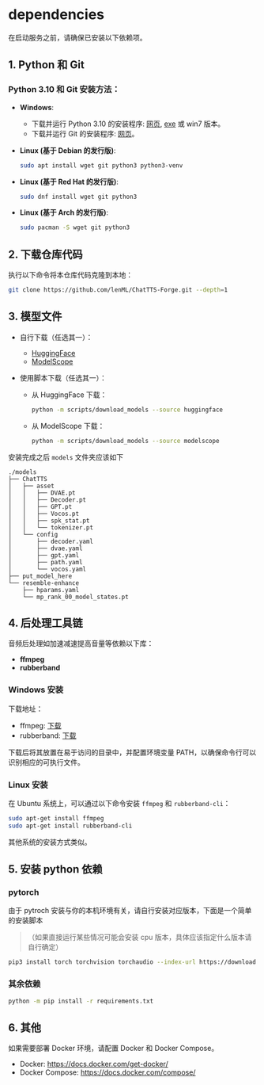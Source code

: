 # dependencies

在启动服务之前，请确保已安装以下依赖项。

## 1. Python 和 Git

### Python 3.10 和 Git 安装方法：

- **Windows**:

  - 下载并运行 Python 3.10 的安装程序: [网页](https://www.python.org/downloads/release/python-3106/), [exe](https://www.python.org/ftp/python/3.10.6/python-3.10.6-amd64.exe) 或 win7 版本。
  - 下载并运行 Git 的安装程序: [网页](https://git-scm.com/download/win)。

- **Linux (基于 Debian 的发行版)**:

  ```bash
  sudo apt install wget git python3 python3-venv
  ```

- **Linux (基于 Red Hat 的发行版)**:

  ```bash
  sudo dnf install wget git python3
  ```

- **Linux (基于 Arch 的发行版)**:
  ```bash
  sudo pacman -S wget git python3
  ```

## 2. 下载仓库代码

执行以下命令将本仓库代码克隆到本地：

```bash
git clone https://github.com/lenML/ChatTTS-Forge.git --depth=1
```

## 3. 模型文件

- 自行下载（任选其一）：

  - [HuggingFace](https://huggingface.co/2Noise/ChatTTS)
  - [ModelScope](https://modelscope.cn/models/pzc163/chatTTS/)

- 使用脚本下载（任选其一）：
  - 从 HuggingFace 下载：
    ```bash
    python -m scripts/download_models --source huggingface
    ```
  - 从 ModelScope 下载：
    ```bash
    python -m scripts/download_models --source modelscope
    ```

安装完成之后 `models` 文件夹应该如下

```
./models
├── ChatTTS
│   ├── asset
│   │   ├── DVAE.pt
│   │   ├── Decoder.pt
│   │   ├── GPT.pt
│   │   ├── Vocos.pt
│   │   ├── spk_stat.pt
│   │   └── tokenizer.pt
│   └── config
│       ├── decoder.yaml
│       ├── dvae.yaml
│       ├── gpt.yaml
│       ├── path.yaml
│       └── vocos.yaml
├── put_model_here
└── resemble-enhance
    ├── hparams.yaml
    └── mp_rank_00_model_states.pt
```

## 4. 后处理工具链

音频后处理如加速减速提高音量等依赖以下库：

- **ffmpeg**
- **rubberband**

### Windows 安装

下载地址：

- ffmpeg: [下载](https://ffmpeg.org/download.html)
- rubberband: [下载](https://breakfastquay.com/rubberband/)

下载后将其放置在易于访问的目录中，并配置环境变量 PATH，以确保命令行可以识别相应的可执行文件。

### Linux 安装

在 Ubuntu 系统上，可以通过以下命令安装 `ffmpeg` 和 `rubberband-cli`：

```bash
sudo apt-get install ffmpeg
sudo apt-get install rubberband-cli
```

其他系统的安装方式类似。

## 5. 安装 python 依赖

### pytorch

由于 pytroch 安装与你的本机环境有关，请自行安装对应版本，下面是一个简单的安装脚本

> （如果直接运行某些情况可能会安装 cpu 版本，具体应该指定什么版本请自行确定）

```bash
pip3 install torch torchvision torchaudio --index-url https://download.pytorch.org/whl/cu121 -f https://mirror.sjtu.edu.cn/pytorch-wheels/torch_stable.html
```

### 其余依赖

```bash
python -m pip install -r requirements.txt
```

## 6. 其他

如果需要部署 Docker 环境，请配置 Docker 和 Docker Compose。

- Docker: https://docs.docker.com/get-docker/
- Docker Compose: https://docs.docker.com/compose/
